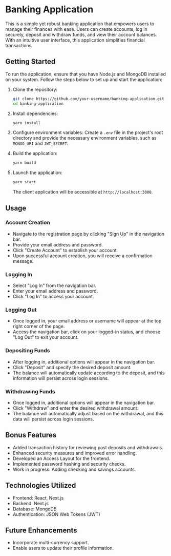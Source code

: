 # Banking Application

This is a simple yet robust banking application that empowers users to manage their finances with ease. Users can create accounts, log in securely, deposit and withdraw funds, and view their account balances. With an intuitive user interface, this application simplifies financial transactions.

## Getting Started

To run the application, ensure that you have Node.js and MongoDB installed on your system. Follow the steps below to set up and start the application:

1. Clone the repository:

   ```bash
   git clone https://github.com/your-username/banking-application.git
   cd banking-application
   ```

2. Install dependencies:

   ```bash
   yarn install
   ```

3. Configure environment variables:
   Create a `.env` file in the project's root directory and provide the necessary environment variables, such as `MONGO_URI` and `JWT_SECRET`.

4. Build the application:

   ```bash
   yarn build
   ```

5. Launch the application:

   ```bash
   yarn start
   ```

   The client application will be accessible at `http://localhost:3000`.

## Usage

### Account Creation

- Navigate to the registration page by clicking "Sign Up" in the navigation bar.
- Provide your email address and password.
- Click "Create Account" to establish your account.
- Upon successful account creation, you will receive a confirmation message.

### Logging In

- Select "Log In" from the navigation bar.
- Enter your email address and password.
- Click "Log In" to access your account.

### Logging Out

- Once logged in, your email address or username will appear at the top right corner of the page.
- Access the navigation bar, click on your logged-in status, and choose "Log Out" to exit your account.

### Depositing Funds

- After logging in, additional options will appear in the navigation bar.
- Click "Deposit" and specify the desired deposit amount.
- The balance will automatically update according to the deposit, and this information will persist across login sessions.

### Withdrawing Funds

- Once logged in, additional options will appear in the navigation bar.
- Click "Withdraw" and enter the desired withdrawal amount.
- The balance will automatically adjust based on the withdrawal, and this data will persist across login sessions.

## Bonus Features

- Added transaction history for reviewing past deposits and withdrawals.
- Enhanced security measures and improved error handling.
- Developed an Access Layout for the frontend.
- Implemented password hashing and security checks.
- Work in progress: Adding checking and savings accounts.

## Technologies Utilized

- Frontend: React, Next.js
- Backend: Next.js
- Database: MongoDB
- Authentication: JSON Web Tokens (JWT)

## Future Enhancements

- Incorporate multi-currency support.
- Enable users to update their profile information.
